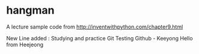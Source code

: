 # hangman
A lecture sample code from http://inventwithpython.com/chapter9.html

New Line added : Studying and practice  Git 
Testing Github - Keeyong
Hello from Heejeong
